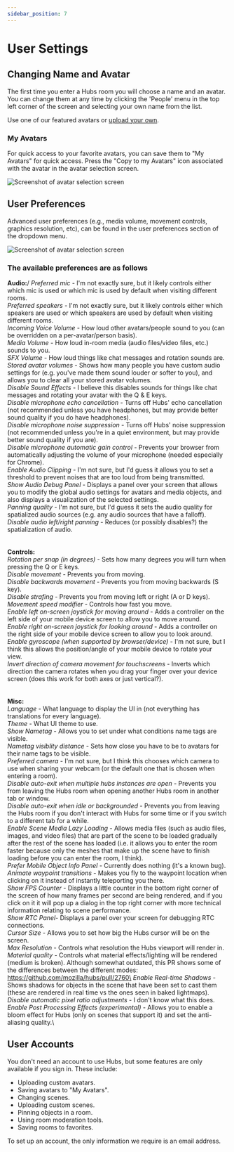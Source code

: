 ```yaml
---
sidebar_position: 7
---
```


# User Settings

## Changing Name and Avatar

The first time you enter a Hubs room you will choose a name and an avatar. You can change them at any time by clicking the 'People' menu in the top left corner of the screen and selecting your own name from the list.

Use one of our featured avatars or [upload your own](intro-avatars.html).

### My Avatars

For quick access to your favorite avatars, you can save them to "My Avatars" for quick access. Press the "Copy to my Avatars" icon associated with the avatar in the avatar selection screen.

![Screenshot of avatar selection screen](/img/hubs-save-avatar.jpeg)

## User Preferences

Advanced user preferences (e.g., media volume, movement controls, graphics resolution, etc), can be found in the user preferences section of the dropdown menu.

![Screenshot of avatar selection screen](/img/hubs-preference-menu.png)

### The available preferences are as follows

**Audio:**/
_Preferred mic_ - I'm not exactly sure, but it likely controls either which mic is used or which mic is used by default when visiting different rooms.\
_Preferred speakers_ - I'm not exactly sure, but it likely controls either which speakers are used or which speakers are used by default when visiting different rooms.\
_Incoming Voice Volume_ - How loud other avatars/people sound to you (can be overridden on a per-avatar/person basis).\
_Media Volume_ - How loud in-room media (audio files/video files, etc.) sounds to you.\
_SFX Volume_ - How loud things like chat messages and rotation sounds are.\
_Stored avatar volumes_ - Shows how many people you have custom audio settings for (e.g. you've made them sound louder or softer to you), and allows you to clear all your stored avatar volumes.\
_Disable Sound Effects_ - I believe this disables sounds for things like chat messages and rotating your avatar with the Q & E keys.\
_Disable microphone echo cancellation_ - Turns off Hubs' echo cancellation (not recommended unless you have headphones, but may provide better sound quality if you do have headphones).\
_Disable microphone noise suppression_ - Turns off Hubs' noise suppression (not recommended unless you're in a quiet environment, but may provide better sound quality if you are).\
_Disable microphone automatic gain control_ - Prevents your browser from automatically adjusting the volume of your microphone (needed especially for Chrome).\
_Enable Audio Clipping_ - I'm not sure, but I'd guess it allows you to set a threshold to prevent noises that are too loud from being transmitted.\
_Show Audio Debug Panel_ - Displays a panel over your screen that allows you to modify the global audio settings for avatars and media objects, and also displays a visualization of the selected settings.\
_Panning quality_ - I'm not sure, but I'd guess it sets the audio quality for spatialized audio sources (e.g. any audio sources that have a falloff).\
_Disable audio left/right panning_ - Reduces (or possibly disables?) the spatialization of audio.\
<br></br>
**Controls:**\
_Rotation per snap (in degrees)_ - Sets how many degrees you will turn when pressing the Q or E keys.\
_Disable movement_ - Prevents you from moving.\
_Disable backwards movement_ - Prevents you from moving backwards (S key).\
_Disable strafing_ - Prevents you from moving left or right (A or D keys).\
_Movement speed modifier_ - Controls how fast you move.\
_Enable left on-screen joystick for moving around_ - Adds a controller on the left side of your mobile device screen to allow you to move around.\
_Enable right on-screen joystick for looking around_ - Adds a controller on the right side of your mobile device screen to allow you to look around.\
_Enable gyroscope (when supported by browser/device)_ - I'm not sure, but I think this allows the position/angle of your mobile device to rotate your view.\
_Invert direction of camera movement for touchscreens_ - Inverts which direction the camera rotates when you drag your finger over your device screen (does this work for both axes or just vertical?).\
<br></br>
**Misc:**\
_Language_ - What language to display the UI in (not everything has translations for every language).\
_Theme_ - What UI theme to use.\
_Show Nametag_ - Allows you to set under what conditions name tags are visible.\
_Nametag visiblity distance_ - Sets how close you have to be to avatars for their name tags to be visible.\
_Preferred camera_ - I'm not sure, but I think this chooses which camera to use when sharing your webcam (or the default one that is chosen when entering a room).\
_Disable auto-exit when multiple hubs instances are open_ - Prevents you from leaving the Hubs room when opening another Hubs room in another tab or window.\
_Disable auto-exit when idle or backgrounded_ - Prevents you from leaving the Hubs room if you don't interact with Hubs for some time or if you switch to a different tab for a while.\
_Enable Scene Media Lazy Loading_ - Allows media files (such as audio files, images, and video files) that are part of the scene to be loaded gradually after the rest of the scene has loaded (i.e. it allows you to enter the room faster because only the meshes that make up the scene have to finish loading before you can enter the room, I think).\
_Prefer Mobile Object Info Panel_ - Currently does nothing (it's a known bug).\
_Animate waypoint transitions_ - Makes you fly to the waypoint location when clicking on it instead of instantly teleporting you there.\
_Show FPS Counter_ - Displays a little counter in the bottom right corner of the screen of how many frames per second are being rendered, and if you click on it it will pop up a dialog in the top right corner with more technical information relating to scene performance.\
_Show RTC Panel_- Displays a panel over your screen for debugging RTC connections.\
_Cursor Size_ - Allows you to set how big the Hubs cursor will be on the screen.\
_Max Resolution_ - Controls what resolution the Hubs viewport will render in.\
_Material quality_ - Controls what material effects/lighting will be rendered (medium is broken). Although somewhat outdated, this PR shows some of the differences between the different modes: https://github.com/mozilla/hubs/pull/2760\
_Enable Real-time Shadows_ - Shows shadows for objects in the scene that have been set to cast them (these are rendered in real time vs the ones seen in baked lightmaps).\
_Disable automatic pixel ratio adjustments_ - I don't know what this does.\
_Enable Post Processing Effects (experimental)_ - Allows you to enable a bloom effect for Hubs (only on scenes that support it) and set the anti-aliasing quality.\

## User Accounts

You don't need an account to use Hubs, but some features are only available if you sign in. These include:

- Uploading custom avatars.
- Saving avatars to "My Avatars".
- Changing scenes.
- Uploading custom scenes.
- Pinning objects in a room.
- Using room moderation tools.
- Saving rooms to favorites.

To set up an account, the only information we require is an email address.
